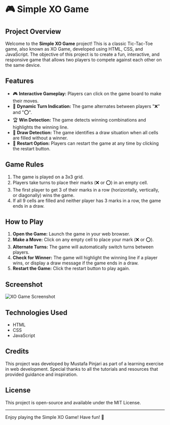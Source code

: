 # 🎮 Simple XO Game

## Project Overview

Welcome to the **Simple XO Game** project! This is a classic Tic-Tac-Toe game, also known as XO Game, developed using HTML, CSS, and JavaScript. The objective of this project is to create a fun, interactive, and responsive game that allows two players to compete against each other on the same device.

## Features

- 🎮 **Interactive Gameplay:** Players can click on the game board to make their moves.
- 🔄 **Dynamic Turn Indication:** The game alternates between players "❌" and "⭕".
- 🏆 **Win Detection:** The game detects winning combinations and highlights the winning line.
- 🤝 **Draw Detection:** The game identifies a draw situation when all cells are filled without a winner.
- 🔄 **Restart Option:** Players can restart the game at any time by clicking the restart button.

## Game Rules

1. The game is played on a 3x3 grid.
2. Players take turns to place their marks (❌ or ⭕) in an empty cell.
3. The first player to get 3 of their marks in a row (horizontally, vertically, or diagonally) wins the game.
4. If all 9 cells are filled and neither player has 3 marks in a row, the game ends in a draw.

## How to Play

1. **Open the Game:** Launch the game in your web browser.
2. **Make a Move:** Click on any empty cell to place your mark (❌ or ⭕).
3. **Alternate Turns:** The game will automatically switch turns between players.
4. **Check for Winner:** The game will highlight the winning line if a player wins, or display a draw message if the game ends in a draw.
5. **Restart the Game:** Click the restart button to play again.

## Screenshot

![XO Game Screenshot](/screenshot.jpg)

## Technologies Used

- HTML
- CSS
- JavaScript

## Credits

This project was developed by Mustafa Pinjari as part of a learning exercise in web development. Special thanks to all the tutorials and resources that provided guidance and inspiration.

## License

This project is open-source and available under the MIT License.

---

Enjoy playing the Simple XO Game! Have fun! 🎉